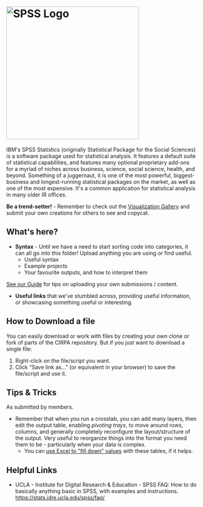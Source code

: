 # <img src="https://webcms.colostate.edu/ramtech/media/sites/136/2017/02/SPSS-transparent-web-banner.png" alt="SPSS Logo" title="SPSS" width="350"/>

IBM's SPSS Statistics (originally Statistical Package for the Social Sciences) is a software package used for statistical analysis. It features a default suite of statistical capabilities, and features many optional proprietary add-ons for a myriad of niches across business, science, social science, health, and beyond. Something of a juggernaut, it is one of the most powerful, biggest-business and longest-running statistical packages on the market, as well as one of the most expensive. It's a common application for statistical analysis in many older IR offices.

**Be a trend-setter!** - Remember to check out the [Visualization Gallery](/Visualization%20Gallery) and submit your own creations for others to see and copycat.

## What's here?
* **Syntax** - Until we have a need to start sorting code into categories, it can all go into this folder! Upload anything you are using or find useful.
  * Useful syntax
  * Example projects
  * Your favourite outputs, and how to interpret them

[See our Guide](/Guide.md#how-to-contribute-your-own-creations) for tips on uploading your own submissions / content. 

* **Useful links** that we've stumbled across, providing useful information, or showcasing something useful or interesting.

## How to Download a file
You can easily download or work with files by creating your own clone or fork of parts of the CIRPA repository. But if you just want to download a single file:
1. Right-click on the file/script you want.
2. Click "Save link as..." (or equivalent in your browser) to save the file/script and use it.

## Tips & Tricks
As submitted by members.
* Remember that when you run a crosstab, you can add many layers, then edit the output table, enabling *pivoting trays*, to move around rows, columns, and generally completely reconfigure the layout/structure of the output. Very useful to reorganize things into the format you need them to be - particularly when your data is complex.
  * You can [use Excel to "fill down" values](/Excel%20%26%20Visual%20Basic#tips-and-tricks) with these tables, if it helps.

## Helpful Links
* UCLA - Institute for Digital Research & Education - SPSS FAQ: How to do basically anything basic in SPSS, with examples and instructions. https://stats.idre.ucla.edu/spss/faq/
